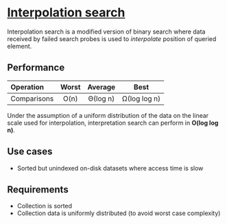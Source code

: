 # [Interpolation search](https://en.wikipedia.org/wiki/Interpolation_search)

Interpolation search is a modified version of binary search where data received by failed search probes is used to _interpolate_ position of queried element.

## Performance

| Operation   | Worst | Average  |     Best     |
| :---------- | :---: | :------: | :----------: |
| Comparisons | O(n)  | Θ(log n) | Ω(log log n) |

Under the assumption of a uniform distribution of the data on the linear scale used for interpolation, interpretation search can perform in **O(log log n)**.

## Use cases

- Sorted but unindexed on-disk datasets where access time is slow

## Requirements

- Collection is sorted
- Collection data is uniformly distributed (to avoid worst case complexity)
